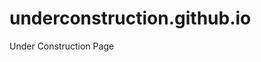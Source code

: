 # underconstruction.github.io
Under Construction Page
<!--
Under Construction Page By VL Tech Official
https://vltechofficialblog.blogspot.com
-->

